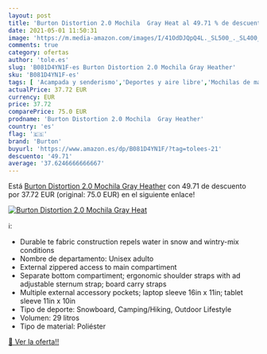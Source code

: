 ```yaml
---
layout: post
title: 'Burton Distortion 2.0 Mochila  Gray Heat al 49.71 % de descuento'
date: 2021-05-01 11:50:31
image: 'https://m.media-amazon.com/images/I/41OdDJQpQ4L._SL500_._SL400_.jpg'
comments: true
category: ofertas
author: 'tole.es'
slug: 'B081D4YN1F-es Burton Distortion 2.0 Mochila Gray Heather'
sku: 'B081D4YN1F-es'
tags: [ 'Acampada y senderismo','Deportes y aire libre','Mochilas de marcha','Mochilas y bolsas','Ropa y equipamiento para ocio al aire libre','burton','mochila', ]
actualPrice: 37.72 EUR
currency: EUR
price: 37.72
comparePrice: 75.0 EUR
prodname: 'Burton Distortion 2.0 Mochila  Gray Heather'
country: 'es'
flag: '🇪🇸'
brand: 'Burton'
buyurl: 'https://www.amazon.es/dp/B081D4YN1F/?tag=tolees-21'
descuento: '49.71'
average: '37.6246666666667'
---
```


Está [Burton Distortion 2.0 Mochila  Gray Heather](https://www.amazon.es/dp/B081D4YN1F/?tag=tolees-21) con 49.71 de descuento por 37.72 EUR (original: 75.0 EUR) en el siguiente enlace!

[![Burton Distortion 2.0 Mochila  Gray Heat](https://m.media-amazon.com/images/I/41OdDJQpQ4L._SL500_._SL400_.jpg)](https://www.amazon.es/dp/B081D4YN1F/?tag=tolees-21)

ℹ️:

- Durable te fabric construction repels water in snow and wintry-mix conditions
- Nombre de departamento: Unisex adulto
- External zippered access to main compartiment
- Separate bottom compartiment; ergonomic shoulder straps with ad adjustable sternum strap; board carry straps
- Multiple external accessory pockets; laptop sleeve 16in x 11in; tablet sleeve 11in x 10in
- Tipo de deporte: Snowboard, Camping/Hiking, Outdoor Lifestyle
- Volumen: 29 litros
- Tipo de material: Poliéster

[🛒 Ver la oferta!!](https://www.amazon.es/dp/B081D4YN1F/?tag=tolees-21)

